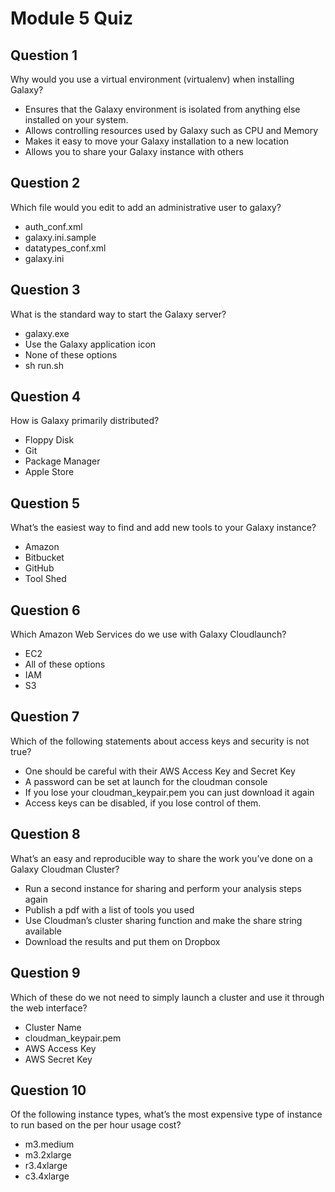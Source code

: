 # Module 5 Quiz

## Question 1
Why would you use a virtual environment (virtualenv) when installing Galaxy?
* Ensures that the Galaxy environment is isolated from anything else installed on your system.
* Allows controlling resources used by Galaxy such as CPU and Memory
* Makes it easy to move your Galaxy installation to a new location
* Allows you to share your Galaxy instance with others

## Question 2
Which file would you edit to add an administrative user to galaxy?
* auth_conf.xml
* galaxy.ini.sample
* datatypes_conf.xml
* galaxy.ini

## Question 3
What is the standard way to start the Galaxy server?
* galaxy.exe
* Use the Galaxy application icon
* None of these options
* sh run.sh

## Question 4
How is Galaxy primarily distributed?
* Floppy Disk
* Git
* Package Manager
* Apple Store

## Question 5
What’s the easiest way to find and add new tools to your Galaxy instance?
* Amazon
* Bitbucket
* GitHub
* Tool Shed

## Question 6
Which Amazon Web Services do we use with Galaxy Cloudlaunch?
* EC2
* All of these options
* IAM
* S3

## Question 7
Which of the following statements about access keys and security is not true?
* One should be careful with their AWS Access Key and Secret Key
* A password can be set at launch for the cloudman console
* If you lose your cloudman_keypair.pem you can just download it again
* Access keys can be disabled, if you lose control of them.

## Question 8
What’s an easy and reproducible way to share the work you’ve done on a Galaxy Cloudman Cluster?
* Run a second instance for sharing and perform your analysis steps again
* Publish a pdf with a list of tools you used
* Use Cloudman’s cluster sharing function and make the share string available
* Download the results and put them on Dropbox

## Question 9
Which of these do we not need to simply launch a cluster and use it through the web interface?
* Cluster Name
* cloudman_keypair.pem
* AWS Access Key
* AWS Secret Key

## Question 10
Of the following instance types, what’s the most expensive type of instance to run based on the per hour usage cost?
* m3.medium
* m3.2xlarge
* r3.4xlarge
* c3.4xlarge
